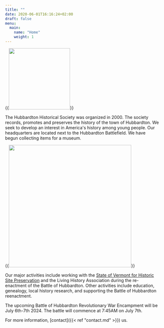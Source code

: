 ```yaml
---
title: ""
date: 2020-06-01T16:16:24+02:00
draft: false
menu:
  main:
    name: "Home"
    weight: 1
---
```


{{<image float="right" width="200px"  src="img/logo_transparent.svg" >}}

The Hubbardton Historical Society was organized in 2000. The society records, promotes and preserves the history of the town of Hubbardton. We seek to develop an interest in America's history among young people.  Our headquarters are located next to the Hubbardton Battlefield. We have begun collecting items for a museum.  

{{<image float="left" width="400px" frame="true" caption="View of Hubbardton" src="img/banner.png" >}}

Our major activities include working with the [State of Vermont for Historic Site Preservation](https://historicsites.vermont.gov/) and the Living History Association during the re-enactment of the Battle of Hubbardton. Other activities include education, genealogy, local history research, and supporting the Battle of Hubbardton reenactment.

The upcoming Battle of Hubbardton Revolutionary War Encampment will be July 6th-7th 2024. The battle will commence at 7:45AM on July 7th. <!--$8 for adults, $1 ages 6-14, free under age 6, free for Green Mountain  Passport holders.-->

For more information, [contact]({{< ref "contact.md" >}}) us.
